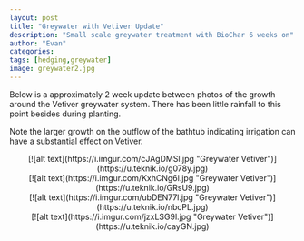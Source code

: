 ```yaml
---
layout: post
title: "Greywater with Vetiver Update"
description: "Small scale greywater treatment with BioChar 6 weeks on"
author: "Evan"
categories: 
tags: [hedging,greywater]
image: greywater2.jpg
---
```

Below is a approximately 2 week update between photos of the growth around the Vetiver greywater system. There has been little rainfall to this point besides during planting.

Note the larger growth on the outflow of the bathtub indicating irrigation can have a substantial effect on Vetiver.

<div style="text-align:center" markdown="1">
[![alt text](https://i.imgur.com/cJAgDMSl.jpg "Greywater Vetiver")](https://u.teknik.io/g078y.jpg)
</div>

<div style="text-align:center" markdown="1">
[![alt text](https://i.imgur.com/KxhCNg6l.jpg "Greywater Vetiver")](https://u.teknik.io/GRsU9.jpg)
</div>

<div style="text-align:center" markdown="1">
[![alt text](https://i.imgur.com/ubDEN77l.jpg "Greywater Vetiver")](https://u.teknik.io/nbcPL.jpg)
</div>

<div style="text-align:center" markdown="1">
[![alt text](https://i.imgur.com/jzxLSG9l.jpg "Greywater Vetiver")](https://u.teknik.io/cayGN.jpg)
</div>

